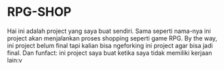 # RPG-SHOP
Hai ini adalah project yang saya buat sendiri.
Sama seperti nama-nya ini project akan menjalankan proses shopping seperti game RPG.
By the way, ini project belum final tapi kalian bisa ngeforking ini project agar bisa jadi final.
Dan funfact: ini project saya buat ketika saya tidak memiliki kerjaan lain:v
